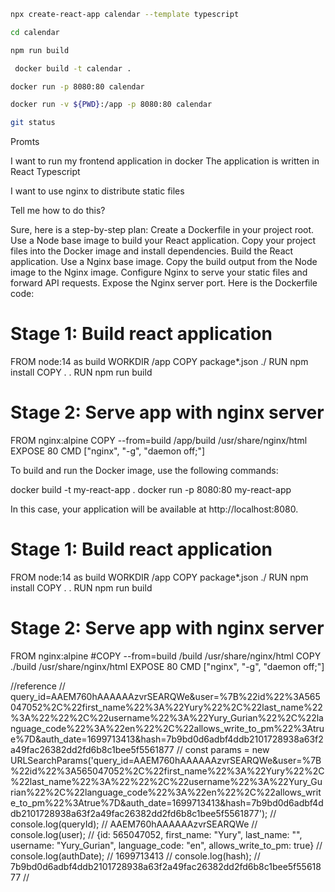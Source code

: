 ```bash
npx create-react-app calendar --template typescript

```

```bash
cd calendar
```

```bash
npm run build

```

```bash
 docker build -t calendar .

```

```bash
docker run -p 8080:80 calendar
```

```bash
docker run -v ${PWD}:/app -p 8080:80 calendar
```

```bash
git status
```




Promts

I want to run my frontend application in docker
The application is written in React Typescript

I want to use nginx to distribute static files

Tell me how to do this?


Sure, here is a step-by-step plan:
Create a Dockerfile in your project root.
Use a Node base image to build your React application.
Copy your project files into the Docker image and install dependencies.
Build the React application.
Use a Nginx base image.
Copy the build output from the Node image to the Nginx image.
Configure Nginx to serve your static files and forward API requests.
Expose the Nginx server port.
Here is the Dockerfile code:

# Stage 1: Build react application
FROM node:14 as build
WORKDIR /app
COPY package*.json ./
RUN npm install
COPY . .
RUN npm run build

# Stage 2: Serve app with nginx server
FROM nginx:alpine
COPY --from=build /app/build /usr/share/nginx/html
EXPOSE 80
CMD ["nginx", "-g", "daemon off;"]

To build and run the Docker image, use the following commands:

docker build -t my-react-app .
docker run -p 8080:80 my-react-app

In this case, your application will be available at http://localhost:8080.


# Stage 1: Build react application
FROM node:14 as build
WORKDIR /app
COPY package*.json ./
RUN npm install
COPY . .
RUN npm run build

# Stage 2: Serve app with nginx server
FROM nginx:alpine
#COPY --from=build /build /usr/share/nginx/html
COPY ./build /usr/share/nginx/html
EXPOSE 80
CMD ["nginx", "-g", "daemon off;"]


//reference
// query_id=AAEM760hAAAAAAzvrSEARQWe&user=%7B%22id%22%3A565047052%2C%22first_name%22%3A%22Yury%22%2C%22last_name%22%3A%22%22%2C%22username%22%3A%22Yury_Gurian%22%2C%22language_code%22%3A%22en%22%2C%22allows_write_to_pm%22%3Atrue%7D&auth_date=1699713413&hash=7b9bd0d6adbf4ddb2101728938a63f2a49fac26382dd2fd6b8c1bee5f5561877
// const params = new URLSearchParams('query_id=AAEM760hAAAAAAzvrSEARQWe&user=%7B%22id%22%3A565047052%2C%22first_name%22%3A%22Yury%22%2C%22last_name%22%3A%22%22%2C%22username%22%3A%22Yury_Gurian%22%2C%22language_code%22%3A%22en%22%2C%22allows_write_to_pm%22%3Atrue%7D&auth_date=1699713413&hash=7b9bd0d6adbf4ddb2101728938a63f2a49fac26382dd2fd6b8c1bee5f5561877');
// console.log(queryId); // AAEM760hAAAAAAzvrSEARQWe
// console.log(user); // {id: 565047052, first_name: "Yury", last_name: "", username: "Yury_Gurian", language_code: "en", allows_write_to_pm: true}
// console.log(authDate); // 1699713413
// console.log(hash); // 7b9bd0d6adbf4ddb2101728938a63f2a49fac26382dd2fd6b8c1bee5f5561877
//

